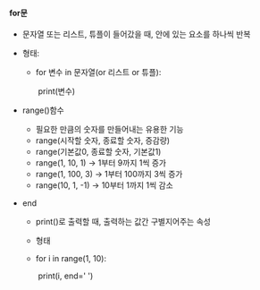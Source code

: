 #### for문

+ 문자열 또는 리스트, 튜플이 들어갔을 때, 안에 있는 요소를 하나씩 반복

+ 형태:

  + for 변수 in 문자열(or 리스트 or 튜플):

    ​	print(변수)

+ range()함수

  + 필요한 만큼의 숫자를 만들어내는 유용한 기능
  +  range(시작할 숫자, 종료할 숫자, 증감량)
  + range(기본값0, 종료할 숫자, 기본값1)
  + range(1, 10, 1) -> 1부터 9까지 1씩 증가
  + range(1, 100, 3) -> 1부터 100까지 3씩 증가
  + range(10, 1, -1) -> 10부터 1까지 1씩 감소

+ end 

  + print()로 출력할 때, 출력하는 값간 구별지어주는 속성 

  + 형태

  + for i in range(1, 10):

    ​	print(i, end=' ')